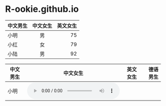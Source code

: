 # R-ookie.github.io

中文男生|中文女生|英文女生|
-|:-:|-:
|小明|男|75|
|小红|女|79|
|小陆|男|92|

中文男生|中文女生|英文女生|德语男生
-|:-:|:-:|-:|
小明|<audio src='https://github.com/R-ookie/R-ookie.github.io/blob/main/data/1.wav' type="audio/wav" controls ></audio>|